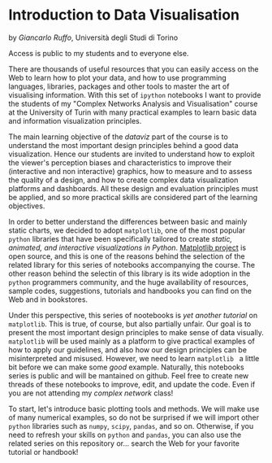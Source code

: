 # Introduction to Data Visualisation
by *Giancarlo Ruffo*, Università degli Studi di Torino

Access is public to my students and to everyone else.

There are thousands of useful resources that you can easily access on the Web to learn how to plot your data, and how to use programming languages, libraries, packages and other tools to master the art of visualising information. With this set of `ipython` notebooks I want to provide the students of my "Complex Networks Analysis and Visualisation" course at the University of Turin with many practical examples to learn basic data and information visualization principles. 

The main learning objective of the *dataviz* part of the course is to understand the most important design principles behind a good data visualization. Hence our students are invited to understand how to exploit the viewer's perception biases and characteristics to improve their (interactive and non interactive) graphics, how to measure and to assess the quality of a design, and how to create complex data visualization platforms and dashboards. All these design and evaluation principles must be applied, and so more practical skills are considered part of the learning objectives.

In order to better understand the differences between basic and mainly static charts, we decided to adopt `matplotlib`, one of the most popular `python` libraries that have been specifically tailored to create *static, animated, and interactive visualizations in Python*. [Matplotlib project](https://matplotlib.org) is open source, and this is one of the reasons behind the selection of the related library for this series of notebooks accompanying the course. The other reason behind the selectin of this library is its wide adoption in the `python` programmers community, and the huge availability of resources, sample codes, suggestions, tutorials and handbooks you can find on the Web and in bookstores.

Under this perspective, this series of nootebooks is _yet another tutorial_ on `matplotlib`. This is true, of course, but also partially unfair. Our goal is to present the most important design principles to make sense of data visually. `matplotlib` will be used mainly as a platform to give practical examples of how to apply our guidelines, and also how our design principles can be misinterpreted and misused. However, we need to learn `matplotlib ` a little bit before we can make some _good_ example. Naturally, this notebooks series is public and will be mantained on github. Feel free to create new threads of these notebooks to improve, edit, and update the code. Even if you are not attending my *complex network* class!

To start, let's introduce basic plotting tools and methods. We will make use of many numerical examples, so do not be surprised if we will import other `python` libraries such as `numpy`, `scipy`, `pandas`, and so on. Otherwise, if you need to refresh your skills on `python` and `pandas`, you can also use the related series on this repository or... search the Web for your favorite tutorial or handbook!
